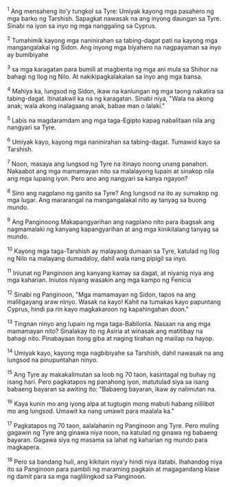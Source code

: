 <sup>1</sup>
Ang mensaheng itoʼy tungkol sa Tyre: Umiyak kayong mga pasahero ng mga barko ng Tarshish. Sapagkat nawasak na ang inyong daungan sa Tyre. Sinabi na iyon sa inyo ng mga nanggaling sa Cyprus. 

<sup>2</sup>
Tumahimik kayong mga naninirahan sa tabing-dagat pati na kayong mga mangangalakal ng Sidon. Ang inyong mga biyahero na nagpayaman sa inyo ay bumibiyahe 

<sup>3</sup>
sa mga karagatan para bumili at magbenta ng mga ani mula sa Shihor na bahagi ng Ilog ng Nilo. At nakikipagkalakalan sa inyo ang mga bansa. 

<sup>4</sup>
Mahiya ka, lungsod ng Sidon, ikaw na kanlungan ng mga taong nakatira sa tabing-dagat. Itinatakwil ka na ng karagatan. Sinabi niya, "Wala na akong anak; wala akong inalagaang anak, babae man o lalaki." 

<sup>5</sup>
Labis na magdaramdam ang mga taga-Egipto kapag nabalitaan nila ang nangyari sa Tyre. 

<sup>6</sup>
Umiyak kayo, kayong mga naninirahan sa tabing-dagat. Tumawid kayo sa Tarshish. 

<sup>7</sup>
Noon, masaya ang lungsod ng Tyre na itinayo noong unang panahon. Nakaabot ang mga mamamayan nito sa malalayong lupain at sinakop nila ang mga lupaing iyon. Pero ano ang nangyari sa kanya ngayon? 

<sup>8</sup>
Sino ang nagplano ng ganito sa Tyre? Ang lungsod na ito ay sumakop ng mga lugar. Ang mararangal na mangangalakal nito ay tanyag sa buong mundo. 

<sup>9</sup>
Ang Panginoong Makapangyarihan ang nagplano nito para ibagsak ang nagmamalaki ng kanyang kapangyarihan at ang mga kinikilalang tanyag sa mundo. 

<sup>10</sup>
Kayong mga taga-Tarshish ay malayang dumaan sa Tyre, katulad ng Ilog ng Nilo na malayang dumadaloy, dahil wala nang pipigil sa inyo. 

<sup>11</sup>
Iniunat ng Panginoon ang kanyang kamay sa dagat, at niyanig niya ang mga kaharian. Iniutos niyang wasakin ang mga kampo ng Fenicia 

<sup>12</sup>
Sinabi ng Panginoon, "Mga mamamayan ng Sidon, tapos na ang maliligayang araw ninyo. Wasak na kayo! Kahit na tumakas kayo papuntang Cyprus, hindi pa rin kayo magkakaroon ng kapahingahan doon." 

<sup>13</sup>
Tingnan ninyo ang lupain ng mga taga-Babilonia. Nasaan na ang mga mamamayan nito? Sinalakay ito ng Asiria at winasak ang matitibay na bahagi nito. Pinabayaan itong giba at naging tirahan ng maiilap na hayop. 

<sup>14</sup>
Umiyak kayo, kayong mga nagbibiyahe sa Tarshish, dahil nawasak na ang lungsod na pinupuntahan ninyo. 

<sup>15</sup>
Ang Tyre ay makakalimutan sa loob ng 70 taon, kasintagal ng buhay ng isang hari. Pero pagkatapos ng panahong iyon, matutulad siya sa isang babaeng bayaran sa awiting ito: "Babaeng bayaran, ikaw ay nalimutan na. 

<sup>16</sup>
Kaya kunin mo ang iyong alpa at tugtugin mong mabuti habang nililibot mo ang lungsod. Umawit ka nang umawit para maalala ka." 

<sup>17</sup>
Pagkatapos ng 70 taon, aalalahanin ng Panginoon ang Tyre. Pero muling gagawin ng Tyre ang ginawa niya noon, na katulad ng ginawa ng babaeng bayaran. Gagawa siya ng masama sa lahat ng kaharian ng mundo para magkapera. 

<sup>18</sup>
Pero sa bandang huli, ang kikitain niyaʼy hindi niya itatabi. Ihahandog niya ito sa Panginoon para pambili ng maraming pagkain at magagandang klase ng damit para sa mga naglilingkod sa Panginoon.